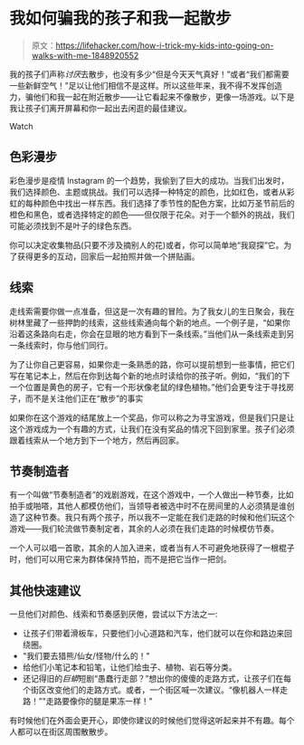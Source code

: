 # 我如何骗我的孩子和我一起散步

> 原文：<https://lifehacker.com/how-i-trick-my-kids-into-going-on-walks-with-me-1848920552>

我的孩子们声称*讨厌*去散步，也没有多少“但是今天天气真好！”或者“我们都需要一些新鲜空气！”足以让他们相信不是这样。所以这些年来，我不得不发挥创造力，骗他们和我一起在附近散步——让它看起来不像散步，更像一场游戏。以下是我让孩子们离开屏幕和你一起出去闲逛的最佳建议。

Watch

## 色彩漫步

彩色漫步是疫情 Instagram 的一个趋势，我偷到了巨大的成功。当我们出发时，我们选择颜色、主题或挑战。我们可以选择一种特定的颜色，比如红色，或者从彩虹的每种颜色中找出一样东西。我们选择了季节性的配色方案，比如万圣节前后的橙色和黑色，或者选择特定的颜色——但仅限于花朵。对于一个额外的挑战，我们可能必须找到不是叶子的绿色东西。

你可以决定收集物品(只要不涉及摘别人的花)或者，你可以简单地“我窥探”它。为了获得更多的互动，回家后一起拍照并做一个拼贴画。

## 线索

走线索需要你做一点准备，但这是一次有趣的冒险。为了我女儿的生日聚会，我在树林里藏了一些押韵的线索，这些线索通向每个新的地点。一个例子是，“如果你沿着这条路向右走，你会在显眼的地方看到下一条线索。”当他们从一条线索走到另一条线索时，你与他们同行。

为了让你自己更容易，如果你走一条熟悉的路，你可以提前想到一些事情，把它们写在笔记本上，然后在你到达每个新的地点时读给你的孩子听。例如，“我们的下一个位置是黄色的房子，它有一个形状像老鼠的绿色植物。”他们会更专注于寻找房子，而不是关注他们正在“散步”的事实

如果你在这个游戏的结尾放上一个奖品，你可以称之为寻宝游戏，但是我们只是让这个游戏成为一个有趣的方式，让我们在没有奖品的情况下回到家里。孩子们必须跟着线索从一个地方到下一个地方，然后再回家。

## 节奏制造者

有一个叫做“节奏制造者”的戏剧游戏，在这个游戏中，一个人做出一种节奏，比如拍手或啪嗒，其他人都模仿他们，当领导者被选中时不在房间里的人必须猜是谁创造了这种节奏。我只有两个孩子，所以我不一定能在我们走路的时候和他们玩这个游戏——我们轮流做节奏制定者，其余的人必须在我们走路的时候模仿节奏。

一个人可以唱一首歌，其余的人加入进来，或者当有人不可避免地获得了一根棍子时，他们可以用它来为群体保持节拍，而不是把它当作一把剑。

## 其他快速建议

一旦他们对颜色、线索和节奏感到厌倦，尝试以下方法之一:

*   让孩子们带着滑板车，只要他们小心道路和汽车，他们就可以在你和路边来回绕圈。
*   "我们要去猎熊/仙女/怪物/什么的！"
*   给他们小笔记本和铅笔，让他们给虫子、植物、岩石等分类。
*   还记得旧的*巨蟒*短剧“愚蠢行走部？”想出你的傻傻的走路方式，让孩子们在每个街区改变他们的走路方式。或者，一个街区喊一次建议。“像机器人一样走路！”"走路要像你的腿是果冻一样！"

有时候他们在外面会更开心，即使你建议的时候他们觉得这听起来并不有趣。每个人都可以在街区周围散散步。